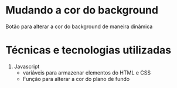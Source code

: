 <h1> Mudando a cor do background </h1>

Botão para alterar a cor do background de maneira dinâmica 

<h1>Técnicas e tecnologias utilizadas</h1>

1. Javascript
   * variáveis para armazenar elementos do HTML e CSS
   * Função para alterar a cor do plano de fundo

